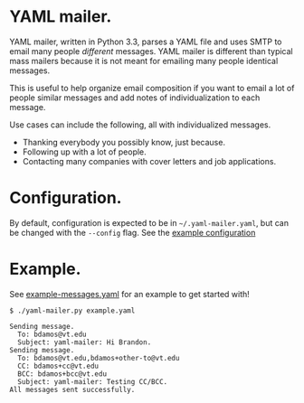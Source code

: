 # YAML mailer.

YAML mailer, written in Python 3.3, parses a YAML file and
uses SMTP to email many people _different_ messages.
YAML mailer is different than typical mass mailers because it is
not meant for emailing many people identical messages.

This is useful to help organize email composition if you want
to email a lot of people similar messages and add
notes of individualization to each message.

Use cases can include the following, all with individualized messages.
+ Thanking everybody you possibly know, just because.
+ Following up with a lot of people.
+ Contacting many companies with cover letters and job applications.

# Configuration.
By default, configuration is expected to be in `~/.yaml-mailer.yaml`,
but can be changed with the `--config` flag.
See the [example configuration][example-conf]

# Example.
See [example-messages.yaml][example-messages] for an example to
get started with!

```
$ ./yaml-mailer.py example.yaml

Sending message.
  To: bdamos@vt.edu
  Subject: yaml-mailer: Hi Brandon.
Sending message.
  To: bdamos@vt.edu,bdamos+other-to@vt.edu
  CC: bdamos+cc@vt.edu
  BCC: bdamos+bcc@vt.edu
  Subject: yaml-mailer: Testing CC/BCC.
All messages sent successfully.
```

[example-messages]: https://github.com/bamos/yaml-mailer/blob/master/example-messages.yaml
[example-conf]: https://github.com/bamos/yaml-mailer/blob/master/example-conf.yaml
